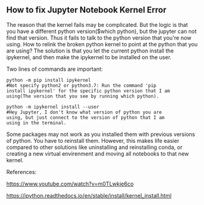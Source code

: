## How to fix Jupyter Notebook Kernel Error

The reason that the kernel fails may be complicated. But the logic is that you have a different python version($which python), but the jupyter can not find that version. Thus it fails to talk to the python version that you're now using. How to relink the broken python kernel to point at the python that you are using? The solution is that you let the current python install the ipykernel, and then make the ipykernel to be installed on the user.

Two lines of commands are important:
```
python -m pip install ipykernel
#Not specify python2 or python3.7: Run the command 'pip   
install ipykernel' for the specific python version that I am 
using(The version that you see by running which python).

python -m ipykernel install --user
#Hey Jupyter, I don't know what version of python you are 
using, but just connect to the version of python that I am 
using in the terminal.
```

Some packages may not work as you installed them with previous versions of python. You have to reinstall them. However, this makes life easier compared to other solutions like uninstalling and reinstalling conda, or creating a new virtual envirenment and moving all notebooks to that new kernel.

 

References:

https://www.youtube.com/watch?v=m0TLwkje6co

https://ipython.readthedocs.io/en/stable/install/kernel_install.html

